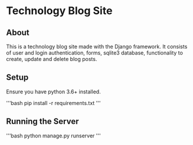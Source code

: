 # Technology Blog Site

## About

This is a technology blog site made with the Django framework. It consists of user and login authentication, forms, sqlite3 database, functionality to create, update and delete blog posts.

## Setup

Ensure you have python 3.6+ installed.

'''bash
pip install -r requirements.txt
'''

## Running the Server

'''bash
python manage.py runserver
'''